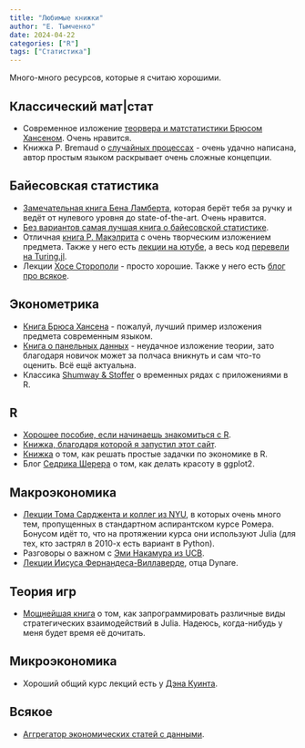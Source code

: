 ```yaml
---
title: "Любимые книжки"
author: "Е. Тымченко"
date: 2024-04-22
categories: ["R"]
tags: ["Статистика"]
---
```


Много-много ресурсов, которые я считаю хорошими.

## Классический мат|стат

* Современное изложение [теорвера и матстатистики Брюсом Хансеном](https://users.ssc.wisc.edu/~bhansen/probability/). Очень нравится.
* Книжка P. Bremaud о [случайных процессах](https://link.springer.com/book/10.1007/978-3-030-40183-2) - очень удачно написана, автор простым языком раскрывает очень сложные концепции.

## Байесовская статистика

* [Замечательная книга Бена Ламберта](https://www.amazon.com/Students-Guide-Bayesian-Statistics/dp/1473916364), которая берёт тебя за ручку и ведёт от нулевого уровня до state-of-the-art. Очень нравится.
* [Без вариантов самая лучшая книга о байесовской статистике](https://stat.columbia.edu/~gelman/book/).
* Отличная [книга Р. Макэлрита](https://xcelab.net/rm/) с очень творческим изложением предмета. Также у него есть [лекции на ютубе](https://www.youtube.com/@rmcelreath/playlists), а весь код [перевели на Turing.jl](https://statisticalrethinkingjulia.github.io/TuringModels.jl/).
* Лекции [Хосе Сторополи](https://storopoli.io/Bayesian-Julia/) - просто хорошие. Также у него есть [блог про всякое](https://storopoli.io/).

## Эконометрика

* [Книга Брюса Хансена](https://users.ssc.wisc.edu/~bhansen/econometrics/) - пожалуй, лучший пример изложения предмета современным языком.
* [Книга о панельных данных](https://onlinelibrary.wiley.com/doi/book/10.1002/9781119504641) - неудачное изложение теории, зато благодаря новичок может за полчаса вникнуть и сам что-то оценить. Всё ещё актуальна.
* Классика [Shumway & Stoffer](http://www.stat.ucla.edu/~frederic/415/S23/tsa4.pdf) о временных рядах с приложениями в R.

## R

* [Хорошее пособие, если начинаешь знакомиться с R](https://www.amazon.com/Data-Science-Analytics-Machine-Learning/dp/012824271X]).
* [Книжка, благодаря которой я запустил этот сайт](https://bookdown.org/yihui/bookdown/).
* [Книжка](https://link.springer.com/book/10.1007/978-981-15-2035-8) о том, как решать простые задачки по экономике в R.
* Блог [Седрика Шерера](https://www.cedricscherer.com/top/dataviz/) о том, как делать красоту в ggplot2.

## Макроэкономика

* [Лекции Тома Сарджента и коллег из NYU](https://julia.quantecon.org/intro.html), в которых очень много тем, пропущенных в стандартном аспирантском курсе Ромера. Бонусом идёт то, что на протяжении курса они используют Julia (для тех, кто застрял в 2010-х есть вариант в Python).
* Разговоры о важном с [Эми Накамура из UCB](https://eml.berkeley.edu/~enakamura/teaching.html).
* [Лекции Иисуса Фернандеса-Виллаверде](https://www.sas.upenn.edu/~jesusfv/teaching.html), отца Dynare.

## Теория игр

* [Мощнейшая книга](https://algorithmsbook.com/) о том, как запрограммировать различные виды стратегических взаимодействий в Julia. Надеюсь, когда-нибудь у меня будет время её дочитать.

## Микроэкономика

* Хороший общий курс лекций есть у [Дэна Куинта](https://users.ssc.wisc.edu/~dquint/teaching.htm).

## Всякое 

* [Аггрегатор экономических статей с данными](https://ejd.econ.mathematik.uni-ulm.de/]).
